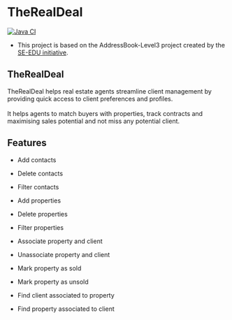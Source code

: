 # TheRealDeal

[![Java CI](https://github.com/AY2526S1-CS2103T-W10-2/tp/actions/workflows/gradle.yml/badge.svg?branch=master)](https://github.com/AY2526S1-CS2103T-W10-2/tp/actions/workflows/gradle.yml)

* This project is based on the AddressBook-Level3 project created by the [SE-EDU initiative](https://se-education.org).

## TheRealDeal
TheRealDeal helps real estate agents streamline client management by providing quick access to client preferences and profiles. <br>
<br>
It helps agents to match buyers with properties, track contracts and maximising sales potential and not miss any potential client.

## Features
- Add contacts
- Delete contacts
- Filter contacts

- Add properties
- Delete properties
- Filter properties

- Associate property and client
- Unassociate property and client
- Mark property as sold
- Mark property as unsold

- Find client associated to property
- Find property associated to client
